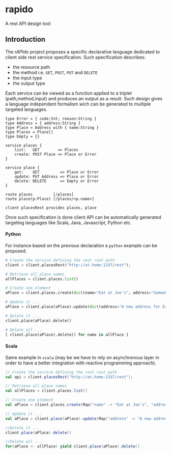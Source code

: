 rapido
======

A rest API design tool 

## Introduction

The *rAPIdo* project proposes a specific declarative language dedicated to client side
rest service specification. Such specification describes:
- the resource path
- the method i.e. `GET`, `POST`, `PUT` and `DELETE`
- the input type
- the output type

Each service can be viewed as a function applied to a triplet (path,method,input)
and produces an output as a result. Such design gives a language independent formalism
wich can be generated to multiple targeted languages. 

```
type Error = { code:Int; reason:String }
type Address = { address:String }
type Place = Address with { name:String }
type Places = Place[]
type Empty = {}

service places {
	list:   GET        => Places
    create: POST Place => Place or Error
}

service place {
   	get:    GET         => Place or Error
   	update: PUT Address => Place or Error
   	delete: DELETE      => Empty or Error
}

route places         [/places]
route place(p:Place) [/places/<p.name>]

client placesRest provides places, place
```

Once such specification is done client API can be automatically generated targeting languages
like Scala, Java, Javascript, Python etc. 

#### Python

For instance based on the previous declaration a `python` example can be proposed.

``` python
# Create the service defining the rest root path
client = client.placesRest("http://at.home:1337/rest");

# Retrieve all place names
allPlaces = client.places.list()

# Create one element
aPlace = client.places.create(dict(name="Eat at Joe's", address="Somewhere ..."))

# Update it ...
aPlace = client.place(aPlace).update(dict(address="A new address for Eat at Joe's"))

# Delete it ...
client.place(aPlace).delete()

# Delete all ...
[ client.place(aPlace).delete() for name in allPlace ]
```

#### Scala 

Same example in `scala` (may be we have to rely on asynchronous layer in order
to have a better integration with reactive programming approach).

``` scala
// Create the service defining the rest root path
val api = client.placesRest("http://at.home:1337/rest");

// Retrieve all place names
val allPlaces = client.places.list()

// Create one element
val aPlace = client.places.create(Map("name" -> "Eat at Joe's", "address" -> "Somewhere ..."))

// Update it ...
val aPlace = client.place(aPlace).update(Map("address" -> "A new address for Eat at Joe's"))

//Delete it ...
client.place(aPlace).delete()

//Delete all ...
for(aPlace <- allPlace) yield client.place(aPlace).delete()
```
